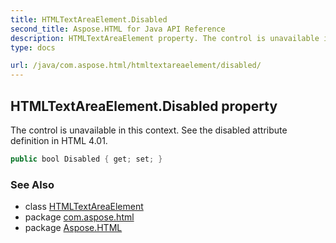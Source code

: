 ```yaml
---
title: HTMLTextAreaElement.Disabled
second_title: Aspose.HTML for Java API Reference
description: HTMLTextAreaElement property. The control is unavailable in this context. See the disabled attribute definition in HTML 4.01
type: docs

url: /java/com.aspose.html/htmltextareaelement/disabled/
---
```

## HTMLTextAreaElement.Disabled property

The control is unavailable in this context. See the disabled attribute definition in HTML 4.01.

```java
public bool Disabled { get; set; }
```

### See Also

* class [HTMLTextAreaElement](../)
* package [com.aspose.html](../../../com.aspose.html/)
* package [Aspose.HTML](../../../)
